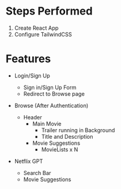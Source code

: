 # Steps Performed

1. Create React App
2. Configure TailwindCSS

# Features

-   Login/Sign Up

    -   Sign in/Sign Up Form
    -   Redirect to Browse page

-   Browse (After Authentication)

    -   Header
        -   Main Movie
            -   Trailer running in Background
            -   Title and Description
        -   Movie Suggestions
            -   MovieLists x N

-   Netflix GPT
    -   Search Bar
    -   Movie Suggestions
